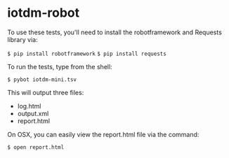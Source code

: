 # iotdm-robot

To use these tests, you'll need to install the robotframework and Requests library via:

```$ pip install robotframework```
```$ pip install requests```

To run the tests, type from the shell:

```$ pybot iotdm-mini.tsv```

This will output three files:

* log.html
* output.xml
* report.html

On OSX, you can easily view the report.html file via the command:

```$ open report.html```
